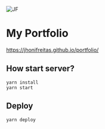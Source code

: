 ![JF](https://github.com/jhonifreitas/portfolio/blob/master/favicon.ico)

# My Portfolio

https://jhonifreitas.github.io/portfolio/


## How start server?

```console
yarn install
yarn start
```

## Deploy

```console
yarn deploy
```